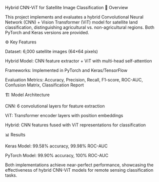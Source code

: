 Hybrid CNN-ViT for Satellite Image Classification
📌 Overview

This project implements and evaluates a hybrid Convolutional Neural Network (CNN) + Vision Transformer (ViT) model for satellite land classification, distinguishing agricultural vs. non-agricultural regions. Both PyTorch and Keras versions are provided.

⚙️ Key Features

Dataset: 6,000 satellite images (64×64 pixels)

Hybrid Model: CNN feature extractor + ViT with multi-head self-attention

Frameworks: Implemented in PyTorch and Keras/TensorFlow

Evaluation Metrics: Accuracy, Precision, Recall, F1-score, ROC-AUC, Confusion Matrix, Classification Report

🏗️ Model Architecture

CNN: 6 convolutional layers for feature extraction

ViT: Transformer encoder layers with position embeddings

Hybrid: CNN features fused with ViT representations for classification

📊 Results

Keras Model: 99.58% accuracy, 99.98% ROC-AUC

PyTorch Model: 99.90% accuracy, 100% ROC-AUC

Both implementations achieve near-perfect performance, showcasing the effectiveness of hybrid CNN-ViT models for remote sensing classification tasks.
